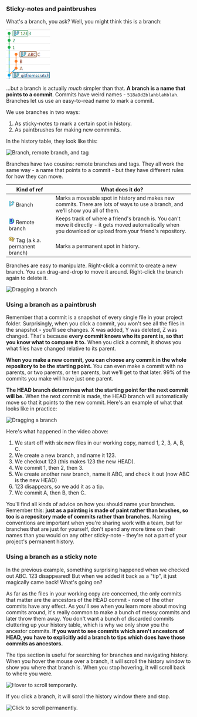 ### Sticky-notes and paintbrushes

What's a branch, you ask?  Well, you might think this is a branch:

![Feature branch](Overview_SimpleBranch.png)

...but a branch is actually *much* simpler than that.  **A branch is a name that points to a commit**.  Commits have weird names - `518a9d2blahblahblah`.  Branches let us use an easy-to-read name to mark a commit.

We use branches in two ways:
1. As sticky-notes to mark a certain spot in history.
2. As paintbrushes for making new commmits.

In the history table, they look like this:

![Branch, remote branch, and tag](Overview_BranchRemoteAndTag.gif)

Branches have two cousins: remote branches and tags.  They all work the same way - a name that points to a commit - but they have different rules for how they can move.

| Kind of ref                      | What does it do?            |
|--                                |--                           |
| ![Branch](vcs_Branch.png) Branch | Marks a moveable spot in history and makes new commits. There are lots of ways to use a branch, and we'll show you all of them. |
| ![Remote branch](vcs_BranchRemote.png) Remote branch | Keeps track of where a friend's branch is. You can't move it directly - it gets moved automatically when you download or upload from your friend's repository. |
| ![Tags](vcs_Tag.png) Tag (a.k.a. permanent branch) | Marks a permanent spot in history.   |

Branches are easy to manipulate.  Right-click a commit to create a new branch.  You can drag-and-drop to move it around.  Right-click the branch again to delete it.

![Dragging a branch](Overview_Dragging.gif)

### Using a branch as a paintbrush

Remember that a commit is a snapshot of every single file in your project folder.  Surprisingly, when you click a commit, you won't see all the files in the snapshot - you'll see changes.  X was added, Y was deleted, Z was changed.  That's because **every commit knows who its parent is, so that you know what to compare it to.**  When you click a commit, it shows you what files have changed relative to its parent.

**When you make a new commit, you can choose any commit in the whole repository to be the starting point.**  You can even make a commit with no parents, or two parents, or ten parents, but we'll get to that later.  99% of the commits you make will have just one parent.

**The HEAD branch determines what the starting point for the next commit will be.**  When the next commit is made, the HEAD branch will automatically move so that it points to the new commit.  Here's an example of what that looks like in practice:

![Dragging a branch](Overview_123_ABC.gif)

Here's what happened in the video above:
1. We start off with six new files in our working copy, named 1, 2, 3, A, B, C.
2. We create a new branch, and name it 123.
3. We checkout 123 (this makes 123 the new HEAD).
4. We commit 1, then 2, then 3.
5. We create another new branch, name it ABC, and check it out (now ABC is the new HEAD)
6. 123 disappears, so we add it as a tip.
7. We commit A, then B, then C.

You'll find all kinds of advice on how you should name your branches.  Remember this: **just as a painting is made of paint rather than brushes, so too is a repository made of commits rather than branches.**  Naming conventions are important when you're sharing work with a team, but for branches that are just for yourself, don't spend any more time on their names than you would on any other sticky-note - they're not a part of your project's permanent history.

### Using a branch as a sticky note

In the previous example, something surprising happened when we checked out ABC.  123 disappeared!  But when we added it back as a "tip", it just magically came back!  What's going on?

As far as the files in your working copy are concerned, the only commits that matter are the ancestors of the HEAD commit - none of the other commits have any effect.  As you'll see when you learn more about moving commits around, it's really common to make a bunch of messy commits and later throw them away.  You don't want a bunch of discarded commits cluttering up your history table, which is why we only show you the ancestor commits.  **If you want to see commits which aren't ancestors of HEAD, you have to explicitly add a branch to tips which does have those commits as ancestors.**

The tips section is useful for searching for branches and navigating history.  When you hover the mouse over a branch, it will scroll the history window to show you where that branch is.  When you stop hovering, it will scroll back to where you were.

![Hover to scroll temporarily.](Overview_ScrollTemp.gif)

If you click a branch, it will scroll the history window there and stop.

![Click to scroll permanently.](Overview_ScrollPermanent.gif)
